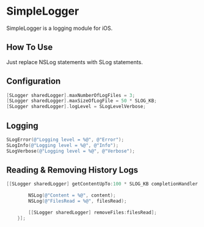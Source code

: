 # SimpleLogger

SimpleLogger is a logging module for iOS. 

## How To Use
Just replace NSLog statements with SLog statements.

## Configuration
```objective-c
[SLogger sharedLogger].maxNumberOfLogFiles = 3;
[SLogger sharedLogger].maxSizeOfLogFile = 50 * SLOG_KB;
[SLogger sharedLogger].logLevel = SLogLevelVerbose;
```

## Logging
```objective-c
SLogError(@"Logging level = %@", @"Error");
SLogInfo(@"Logging level = %@", @"Info");
SLogVerbose(@"Logging level = %@", @"Verbose");
```

## Reading & Removing History Logs
```objective-c
[[SLogger sharedLogger] getContentUpTo:100 * SLOG_KB completionHandler:^(NSString *content, NSArray *filesRead) {
        
        NSLog(@"Content = %@", content);
        NSLog(@"FilesRead = %@", filesRead);
        
        [[SLogger sharedLogger] removeFiles:filesRead];
    }];
```
